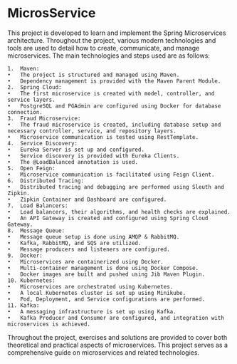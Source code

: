 # MicrosService

This project is developed to learn and implement the Spring Microservices architecture. Throughout the project, various modern technologies and tools are used to detail how to create, communicate, and manage microservices. The main technologies and steps used are as follows:


	1.	Maven:
	•	The project is structured and managed using Maven.
	•	Dependency management is provided with the Maven Parent Module.
	2.	Spring Cloud:
	•	The first microservice is created with model, controller, and service layers.
	•	PostgreSQL and PGAdmin are configured using Docker for database connection.
	3.	Fraud Microservice:
	•	The fraud microservice is created, including database setup and necessary controller, service, and repository layers.
	•	Microservice communication is tested using RestTemplate.
	4.	Service Discovery:
	•	Eureka Server is set up and configured.
	•	Service discovery is provided with Eureka Clients.
	•	The @LoadBalanced annotation is used.
	5.	Open Feign:
	•	Microservice communication is facilitated using Feign Client.
	6.	Distributed Tracing:
	•	Distributed tracing and debugging are performed using Sleuth and Zipkin.
	•	Zipkin Container and Dashboard are configured.
	7.	Load Balancers:
	•	Load balancers, their algorithms, and health checks are explained.
	•	An API Gateway is created and configured using Spring Cloud Gateway.
	8.	Message Queue:
	•	Message queue setup is done using AMQP & RabbitMQ.
	•	Kafka, RabbitMQ, and SQS are utilized.
	•	Message producers and listeners are configured.
	9.	Docker:
	•	Microservices are containerized using Docker.
	•	Multi-container management is done using Docker Compose.
	•	Docker images are built and pushed using Jib Maven Plugin.
	10.	Kubernetes:
	•	Microservices are orchestrated using Kubernetes.
	•	A local Kubernetes cluster is set up using Minikube.
	•	Pod, Deployment, and Service configurations are performed.
	11.	Kafka:
	•	A messaging infrastructure is set up using Kafka.
	•	Kafka Producer and Consumer are configured, and integration with microservices is achieved.

Throughout the project, exercises and solutions are provided to cover both theoretical and practical aspects of microservices. This project serves as a comprehensive guide on microservices and related technologies.
 
